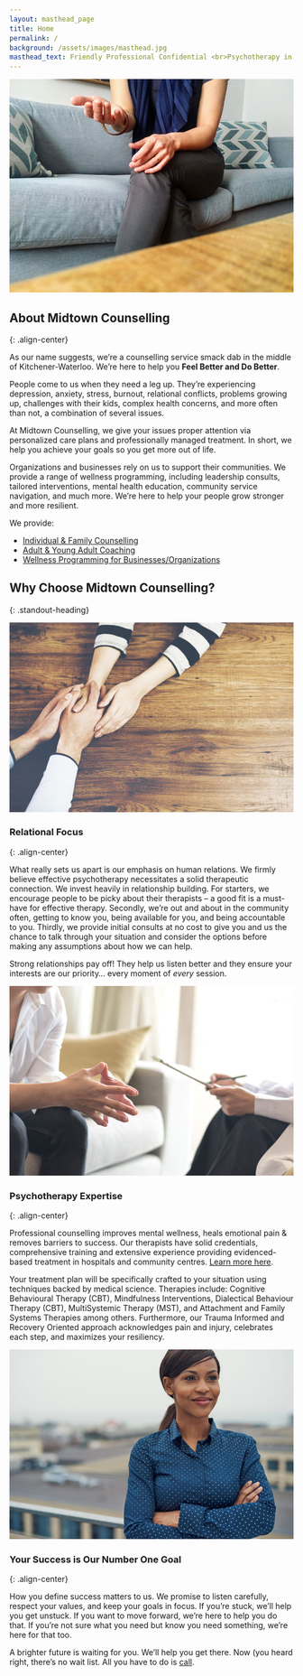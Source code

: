 ```yaml
---
layout: masthead_page
title: Home
permalink: /
background: /assets/images/masthead.jpg
masthead_text: Friendly Professional Confidential <br>Psychotherapy in the heart of <br>Kitchener-Waterloo
---
```

<div class="image-words image-left">
<div class="image large">
    <img src="/assets/images/hands-couch.jpg" alt="">
</div>
<div class="text" markdown="1">

## About Midtown Counselling
{: .align-center}

As our name suggests, we’re a counselling service smack dab in the middle of Kitchener-Waterloo. We’re here to help you **Feel Better and Do Better**.

People come to us when they need a leg up. They’re experiencing depression, anxiety, stress, burnout, relational conflicts, problems growing up, challenges with their kids, complex health concerns, and more often than not, a combination of several issues.

At Midtown Counselling, we give your issues proper attention via personalized care plans and professionally managed treatment. In short, we help you achieve your goals so you get more out of life.

Organizations and businesses rely on us to support their communities. We provide a range of wellness programming, including leadership consults, tailored interventions, mental health education, community service navigation, and much more. We’re here to help your people grow stronger and more resilient.

We provide:

- [Individual & Family Counselling](/services/#individuals)
- [Adult & Young Adult Coaching](/services/#individuals)
- [Wellness Programming for Businesses/Organizations](/services/#business)

</div>
</div>

## Why Choose Midtown Counselling?
{: .standout-heading}

<div class="image-words image-right">
<div class="image">
    <img src="/assets/images/two-hands.jpg" alt="">
</div>
<div class="text" markdown="1">

### Relational Focus
{: .align-center}

What really sets us apart is our emphasis on human relations. We firmly believe effective psychotherapy necessitates a solid therapeutic connection. We invest heavily in relationship building. For starters, we encourage people to be picky about their therapists – a good fit is a must-have for effective therapy. Secondly, we’re out and about in the community often, getting to know you, being available for you, and being accountable to you. Thirdly, we provide initial consults at no cost to give you and us the chance to talk through your situation and consider the options before making any assumptions about how we can help.

Strong relationships pay off! They help us listen better and they ensure your interests are our priority… every moment of *every* session.

</div>
</div>

<div class="image-words image-left">
<div class="image">
    <img src="/assets/images/session.jpg" alt="">
</div>
<div class="text" markdown="1">

### Psychotherapy Expertise
{: .align-center}

Professional counselling improves mental wellness, heals emotional pain & removes barriers to success. Our therapists have solid credentials, comprehensive training and extensive experience providing evidenced-based treatment in hospitals and community centres. [Learn more here](/about/).

Your treatment plan will be specifically crafted to your situation using techniques backed by medical science. Therapies include: Cognitive Behavioural Therapy (CBT), Mindfulness Interventions, Dialectical Behaviour Therapy (CBT), MultiSystemic Therapy (MST), and Attachment and Family Systems Therapies among others.  Furthermore, our Trauma Informed and Recovery Oriented approach acknowledges pain and injury, celebrates each step, and maximizes your resiliency.

</div>
</div>

<div class="image-words image-right">
<div class="image">
    <img src="/assets/images/confidence.jpg" alt="">
</div>
<div class="text" markdown="1">

### Your Success is Our Number One Goal
{: .align-center}

How you define success matters to us. We promise to listen carefully, respect your values, and keep your goals in focus. If you’re stuck, we’ll help you get unstuck. If you want to move forward, we’re here to help you do that. If you’re not sure what you need but know you need something, we’re here for that too.

A brighter future is waiting for you. We’ll help you get there. Now (you heard right, there’s no wait list. All you have to do is [call](/contact/).

</div>
</div>